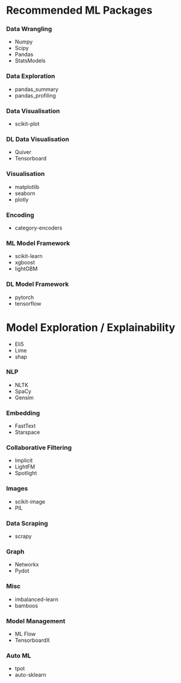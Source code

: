 # Recommended ML Packages

### Data Wrangling
- Numpy
- Scipy
- Pandas
- StatsModels

### Data Exploration
- pandas_summary
- pandas_profiling

### Data Visualisation
- scikit-plot

### DL Data Visualisation
- Quiver
- Tensorboard

### Visualisation
- matplotlib
- seaborn
- plotly

### Encoding
- category-encoders

### ML Model Framework
- scikit-learn
- xgboost
- lightGBM

### DL Model Framework
- pytorch
- tensorflow

# Model Exploration / Explainability
- Eli5
- Lime
- shap

### NLP
- NLTK
- SpaCy
- Gensim

### Embedding
- FastText
- Starspace

### Collaborative Filtering
- Implicit
- LightFM
- Spotlight

### Images
- scikit-image
- PIL

### Data Scraping
- scrapy

### Graph
- Networkx
- Pydot

### Misc
- imbalanced-learn
- bamboos

### Model Management
- ML Flow
- TensorboardX

### Auto ML 
- tpot
- auto-sklearn